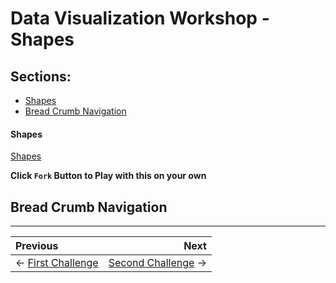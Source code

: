 # Data Visualization Workshop - Shapes

## Sections:

* [Shapes](#shapes)
* [Bread Crumb Navigation](#bread-crumb-navigation)

#### Shapes

[Shapes](http://blockbuilder.org/jbelmont/20804c53bec5b61d17c63d4c02c21c33)

**Click `Fork` Button to Play with this on your own**

## Bread Crumb Navigation
_________________________

Previous | Next
:------- | ---:
← [First Challenge](./first-challenge.md) | [Second Challenge](./second-challenge.md) →
